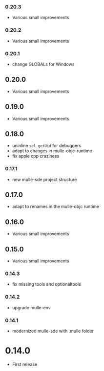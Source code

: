 ### 0.20.3

* Various small improvements

### 0.20.2

* Various small improvements

### 0.20.1

* change GLOBALs for Windows

## 0.20.0

* Various small improvements


## 0.19.0

* Various small improvements


## 0.18.0

* uninline `sel_getUid` for debuggers
* adapt to changes in mulle-objc-runtime
* fix apple cpp craziness


### 0.17.1

* new mulle-sde project structure

## 0.17.0

* adapt to renames in the mulle-objc runtime


## 0.16.0

* Various small improvements


## 0.15.0

* Various small improvements


### 0.14.3

* fix missing tools and optionaltools

### 0.14.2

* upgrade mulle-env

### 0.14.1

* modernized mulle-sde with .mulle folder

# 0.14.0

* First release

